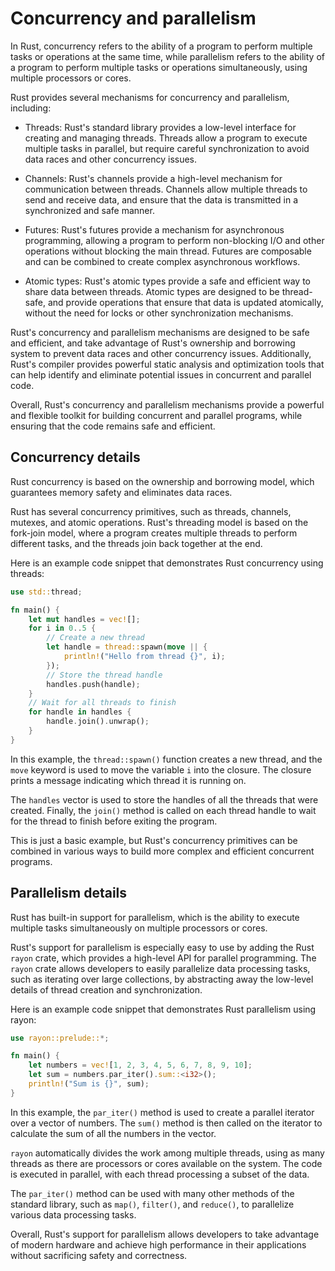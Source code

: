 # Concurrency and parallelism

In Rust, concurrency refers to the ability of a program to perform multiple tasks or operations at the same time, while parallelism refers to the ability of a program to perform multiple tasks or operations simultaneously, using multiple processors or cores.

Rust provides several mechanisms for concurrency and parallelism, including:

* Threads: Rust's standard library provides a low-level interface for creating and managing threads. Threads allow a program to execute multiple tasks in parallel, but require careful synchronization to avoid data races and other concurrency issues.

* Channels: Rust's channels provide a high-level mechanism for communication between threads. Channels allow multiple threads to send and receive data, and ensure that the data is transmitted in a synchronized and safe manner.

* Futures: Rust's futures provide a mechanism for asynchronous programming, allowing a program to perform non-blocking I/O and other operations without blocking the main thread. Futures are composable and can be combined to create complex asynchronous workflows.

* Atomic types: Rust's atomic types provide a safe and efficient way to share data between threads. Atomic types are designed to be thread-safe, and provide operations that ensure that data is updated atomically, without the need for locks or other synchronization mechanisms.

Rust's concurrency and parallelism mechanisms are designed to be safe and efficient, and take advantage of Rust's ownership and borrowing system to prevent data races and other concurrency issues. Additionally, Rust's compiler provides powerful static analysis and optimization tools that can help identify and eliminate potential issues in concurrent and parallel code.

Overall, Rust's concurrency and parallelism mechanisms provide a powerful and flexible toolkit for building concurrent and parallel programs, while ensuring that the code remains safe and efficient.


## Concurrency details

Rust concurrency is based on the ownership and borrowing model, which guarantees memory safety and eliminates data races.

Rust has several concurrency primitives, such as threads, channels, mutexes, and atomic operations. Rust's threading model is based on the fork-join model, where a program creates multiple threads to perform different tasks, and the threads join back together at the end.

Here is an example code snippet that demonstrates Rust concurrency using threads:

```rust
use std::thread;

fn main() {
    let mut handles = vec![];
    for i in 0..5 {
        // Create a new thread
        let handle = thread::spawn(move || {
            println!("Hello from thread {}", i);
        });
        // Store the thread handle
        handles.push(handle);
    }
    // Wait for all threads to finish
    for handle in handles {
        handle.join().unwrap();
    }
}
```

In this example, the `thread::spawn()` function creates a new thread, and the `move` keyword is used to move the variable `i` into the closure. The closure prints a message indicating which thread it is running on.

The `handles` vector is used to store the handles of all the threads that were created. Finally, the `join()` method is called on each thread handle to wait for the thread to finish before exiting the program.

This is just a basic example, but Rust's concurrency primitives can be combined in various ways to build more complex and efficient concurrent programs.


## Parallelism details

Rust has built-in support for parallelism, which is the ability to execute multiple tasks simultaneously on multiple processors or cores. 

Rust's support for parallelism is especially easy to use by adding the Rust `rayon` crate, which provides a high-level API for parallel programming. The `rayon` crate allows developers to easily parallelize data processing tasks, such as iterating over large collections, by abstracting away the low-level details of thread creation and synchronization.

Here is an example code snippet that demonstrates Rust parallelism using rayon:

```rust
use rayon::prelude::*;

fn main() {
    let numbers = vec![1, 2, 3, 4, 5, 6, 7, 8, 9, 10];
    let sum = numbers.par_iter().sum::<i32>();
    println!("Sum is {}", sum);
}
```

In this example, the `par_iter()` method is used to create a parallel iterator over a vector of numbers. The `sum()` method is then called on the iterator to calculate the sum of all the numbers in the vector.

`rayon` automatically divides the work among multiple threads, using as many threads as there are processors or cores available on the system. The code is executed in parallel, with each thread processing a subset of the data.

The `par_iter()` method can be used with many other methods of the standard library, such as `map()`, `filter()`, and `reduce()`, to parallelize various data processing tasks.

Overall, Rust's support for parallelism allows developers to take advantage of modern hardware and achieve high performance in their applications without sacrificing safety and correctness.

